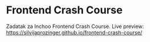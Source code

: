 # Frontend Crash Course

Zadatak za Inchoo Frontend Crash Course. Live preview: https://silvijaprozinger.github.io/frontend-crash-course/
